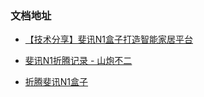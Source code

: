 ### 文档地址

- [【技术分享】斐讯N1盒子打造智能家居平台](https://blog.csdn.net/ic2121/article/details/131627641)

- [斐讯N1折腾记录 - 山炮不二](https://xsinger.me/diy/1010.html/comment-page-2?replyTo=2146)

- [折腾斐讯N1盒子](https://zhuanlan.zhihu.com/p/527190542)